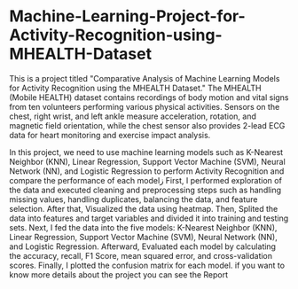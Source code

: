 # Machine-Learning-Project-for-Activity-Recognition-using-MHEALTH-Dataset
This is a project titled "Comparative Analysis of Machine Learning Models for Activity Recognition using the MHEALTH Dataset." The MHEALTH (Mobile HEALTH) dataset contains recordings of body motion and vital signs from ten volunteers performing various physical activities. Sensors on the chest, right wrist, and left ankle measure acceleration, rotation, and magnetic field orientation, while the chest sensor also provides 2-lead ECG data for heart monitoring and exercise impact analysis.

In this project, we need to use machine learning models such as K-Nearest Neighbor (KNN), Linear Regression, Support Vector Machine (SVM), Neural Network (NN), and Logistic Regression to perform Activity Recognition and compare the performance of each modelز
First, I performed exploration of the data and executed cleaning and preprocessing steps such as handling missing values, handling duplicates, balancing the data, and feature selection. After that, Visualized the data using heatmap. Then, Splited the data into features and target variables and divided it into training and testing sets. 
Next, I fed the data into the five models: K-Nearest Neighbor (KNN), Linear Regression, Support Vector Machine (SVM), Neural Network (NN), and Logistic Regression. 
Afterward, Evaluated each model by calculating the accuracy, recall, F1 Score, mean squared error, and cross-validation scores. Finally, I plotted the confusion matrix for each model.
if you want to know more details about the project you can see the Report 
